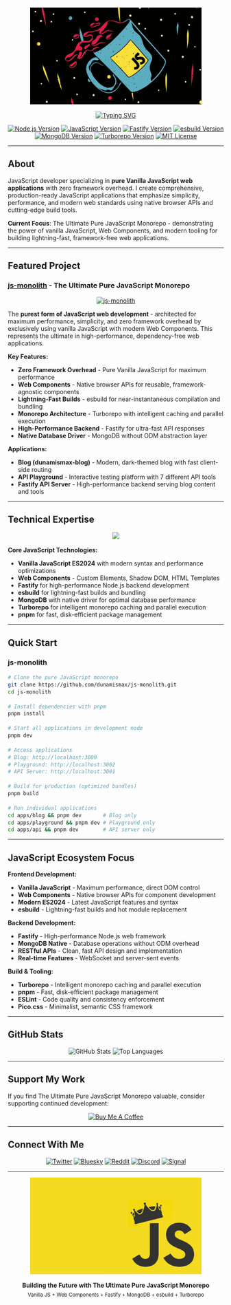 <p align="center">
  <img src="https://github.com/dunamismax/js-monolith/blob/main/images/js-coffee-particles.jpeg" alt="JavaScript Coffee Particles" width="400" />
</p>

<p align="center">
  <a href="https://github.com/dunamismax">
    <img src="https://readme-typing-svg.demolab.com/?font=Fira+Code&size=24&pause=1000&color=F7DF1E&center=true&vCenter=true&width=800&lines=JavaScript+Developer;The+Ultimate+Pure+JavaScript+Monorepo;Vanilla+JS+%2B+Web+Components+%2B+Fastify;Lightning-Fast+esbuild+%2B+MongoDB;Pico.css+%2B+Turborepo;Zero+Framework+Overhead" alt="Typing SVG" />
  </a>
</p>

<p align="center">
  <a href="https://nodejs.org/"><img src="https://img.shields.io/badge/Node.js-18+-339933.svg?logo=node.js" alt="Node.js Version"></a>
  <a href="https://developer.mozilla.org/en-US/docs/Web/JavaScript"><img src="https://img.shields.io/badge/JavaScript-ES2024-F7DF1E.svg?logo=javascript" alt="JavaScript Version"></a>
  <a href="https://www.fastify.io/"><img src="https://img.shields.io/badge/Fastify-4.0+-000000.svg?logo=fastify" alt="Fastify Version"></a>
  <a href="https://esbuild.github.io/"><img src="https://img.shields.io/badge/esbuild-0.20+-FFCF00.svg?logo=esbuild" alt="esbuild Version"></a>
  <a href="https://www.mongodb.com/"><img src="https://img.shields.io/badge/MongoDB-6.0+-47A248.svg?logo=mongodb" alt="MongoDB Version"></a>
  <a href="https://turbo.build/"><img src="https://img.shields.io/badge/Turborepo-2.0+-EF4444.svg?logo=turborepo" alt="Turborepo Version"></a>
  <a href="https://opensource.org/licenses/MIT"><img src="https://img.shields.io/badge/License-MIT-green.svg" alt="MIT License"></a>
</p>

---

## About

JavaScript developer specializing in **pure Vanilla JavaScript web applications** with zero framework overhead. I create comprehensive, production-ready JavaScript applications that emphasize simplicity, performance, and modern web standards using native browser APIs and cutting-edge build tools.

**Current Focus**: The Ultimate Pure JavaScript Monorepo - demonstrating the power of vanilla JavaScript, Web Components, and modern tooling for building lightning-fast, framework-free web applications.

---

## Featured Project

### **[js-monolith](https://github.com/dunamismax/js-monolith)** - The Ultimate Pure JavaScript Monorepo

<p align="center">
  <a href="https://github.com/dunamismax/js-monolith">
    <img src="https://github-readme-stats.vercel.app/api/pin/?username=dunamismax&repo=js-monolith&theme=dark&show_owner=true" alt="js-monolith" />
  </a>
</p>

The **purest form of JavaScript web development** - architected for maximum performance, simplicity, and zero framework overhead by exclusively using vanilla JavaScript with modern Web Components. This represents the ultimate in high-performance, dependency-free web applications.

**Key Features:**

- **Zero Framework Overhead** - Pure Vanilla JavaScript for maximum performance
- **Web Components** - Native browser APIs for reusable, framework-agnostic components
- **Lightning-Fast Builds** - esbuild for near-instantaneous compilation and bundling
- **Monorepo Architecture** - Turborepo with intelligent caching and parallel execution
- **High-Performance Backend** - Fastify for ultra-fast API responses
- **Native Database Driver** - MongoDB without ODM abstraction layer

**Applications:**

- **Blog (dunamismax-blog)** - Modern, dark-themed blog with fast client-side routing
- **API Playground** - Interactive testing platform with 7 different API tools
- **Fastify API Server** - High-performance backend serving blog content and tools

---

## Technical Expertise

<p align="center">
  <a href="https://skillicons.dev">
    <img src="https://skillicons.dev/icons?i=js,nodejs,mongodb,html,css,git,github,vscode,linux" />
  </a>
</p>

**Core JavaScript Technologies:**

- **Vanilla JavaScript ES2024** with modern syntax and performance optimizations
- **Web Components** - Custom Elements, Shadow DOM, HTML Templates
- **Fastify** for high-performance Node.js backend development
- **esbuild** for lightning-fast builds and bundling
- **MongoDB** with native driver for optimal database performance
- **Turborepo** for intelligent monorepo caching and parallel execution
- **pnpm** for fast, disk-efficient package management

---

## Quick Start

### js-monolith

```bash
# Clone the pure JavaScript monorepo
git clone https://github.com/dunamismax/js-monolith.git
cd js-monolith

# Install dependencies with pnpm
pnpm install

# Start all applications in development mode
pnpm dev

# Access applications
# Blog: http://localhost:3000
# Playground: http://localhost:3002
# API Server: http://localhost:3001

# Build for production (optimized bundles)
pnpm build

# Run individual applications
cd apps/blog && pnpm dev       # Blog only
cd apps/playground && pnpm dev # Playground only
cd apps/api && pnpm dev        # API server only
```

---

## JavaScript Ecosystem Focus

**Frontend Development:**

- **Vanilla JavaScript** - Maximum performance, direct DOM control
- **Web Components** - Native browser APIs for component development
- **Modern ES2024** - Latest JavaScript features and syntax
- **esbuild** - Lightning-fast builds and hot module replacement

**Backend Development:**

- **Fastify** - High-performance Node.js web framework
- **MongoDB Native** - Database operations without ODM overhead
- **RESTful APIs** - Clean, fast API design and implementation
- **Real-time Features** - WebSocket and server-sent events

**Build & Tooling:**

- **Turborepo** - Intelligent monorepo caching and parallel execution
- **pnpm** - Fast, disk-efficient package management
- **ESLint** - Code quality and consistency enforcement
- **Pico.css** - Minimalist, semantic CSS framework

---

## GitHub Stats

<p align="center">
  <img src="https://github-readme-stats.vercel.app/api?username=dunamismax&show_icons=true&theme=dark&count_private=true" alt="GitHub Stats" />
  <img src="https://github-readme-stats.vercel.app/api/top-langs/?username=dunamismax&layout=compact&theme=dark" alt="Top Languages" />
</p>

---

## Support My Work

If you find The Ultimate Pure JavaScript Monorepo valuable, consider supporting continued development:

<p align="center">
  <a href="https://www.buymeacoffee.com/dunamismax" target="_blank">
    <img src="https://cdn.buymeacoffee.com/buttons/v2/default-yellow.png" alt="Buy Me A Coffee" style="height: 60px !important;width: 217px !important;" />
  </a>
</p>

---

## Connect With Me

<p align="center">
  <a href="https://twitter.com/dunamismax" target="_blank"><img src="https://img.shields.io/badge/Twitter-%231DA1F2.svg?&style=for-the-badge&logo=twitter&logoColor=white" alt="Twitter"></a>
  <a href="https://bsky.app/profile/dunamismax.bsky.social" target="_blank"><img src="https://img.shields.io/badge/Bluesky-blue?style=for-the-badge&logo=bluesky&logoColor=white" alt="Bluesky"></a>
  <a href="https://reddit.com/user/dunamismax" target="_blank"><img src="https://img.shields.io/badge/Reddit-%23FF4500.svg?&style=for-the-badge&logo=reddit&logoColor=white" alt="Reddit"></a>
  <a href="https://discord.com/users/dunamismax" target="_blank"><img src="https://img.shields.io/badge/Discord-dunamismax-7289DA.svg?style=for-the-badge&logo=discord&logoColor=white" alt="Discord"></a>
  <a href="https://signal.me/#p/+dunamismax.66" target="_blank"><img src="https://img.shields.io/badge/Signal-dunamismax.66-3A76F0.svg?style=for-the-badge&logo=signal&logoColor=white" alt="Signal"></a>
</p>

---

<p align="center">
  <img src="https://github.com/dunamismax/js-monolith/blob/main/images/js-yellow-crown.jpg" alt="JavaScript Yellow" width="400" />
</p>

<p align="center">
  <strong>Building the Future with The Ultimate Pure JavaScript Monorepo</strong><br>
  <sub>Vanilla JS + Web Components + Fastify + MongoDB + esbuild + Turborepo</sub>
</p>
